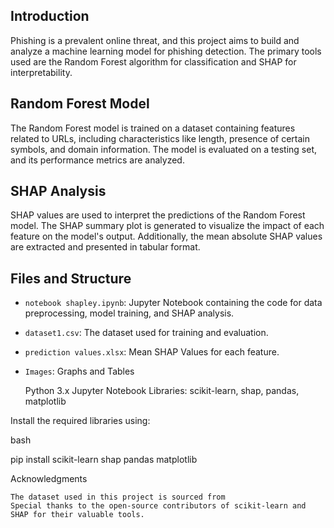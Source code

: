 ## Introduction

Phishing is a prevalent online threat, and this project aims to build and analyze a machine learning model for phishing detection. The primary tools used are the Random Forest algorithm for classification and SHAP for interpretability.

## Random Forest Model

The Random Forest model is trained on a dataset containing features related to URLs, including characteristics like length, presence of certain symbols, and domain information. The model is evaluated on a testing set, and its performance metrics are analyzed.

## SHAP Analysis

SHAP values are used to interpret the predictions of the Random Forest model. The SHAP summary plot is generated to visualize the impact of each feature on the model's output. Additionally, the mean absolute SHAP values are extracted and presented in tabular format.

## Files and Structure

- `notebook shapley.ipynb`: Jupyter Notebook containing the code for data preprocessing, model training, and SHAP analysis.
- `dataset1.csv`: The dataset used for training and evaluation.
- `prediction values.xlsx`: Mean SHAP Values for each feature.
- `Images`: Graphs and Tables

    Python 3.x
    Jupyter Notebook
    Libraries: scikit-learn, shap, pandas, matplotlib

Install the required libraries using:

bash

pip install scikit-learn shap pandas matplotlib

Acknowledgments

    The dataset used in this project is sourced from 
    Special thanks to the open-source contributors of scikit-learn and SHAP for their valuable tools.
